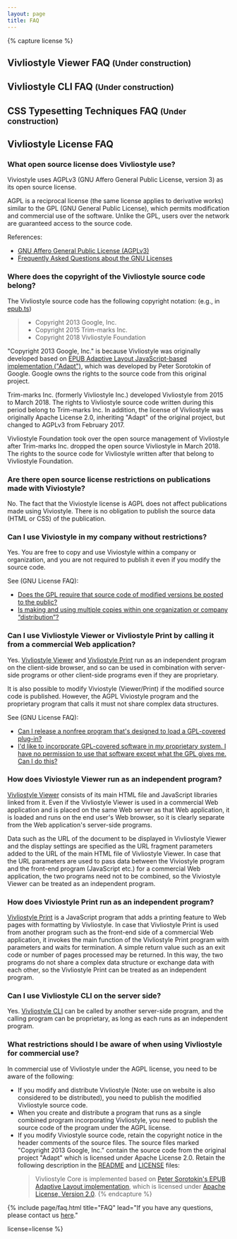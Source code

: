 ```yaml
---
layout: page
title: FAQ
---
```



{% capture license %}
## Vivliostyle Viewer FAQ <small>(Under construction)</small>
## Vivliostyle CLI FAQ <small>(Under construction)</small>
## CSS Typesetting Techniques FAQ <small>(Under construction)</small>

## Vivliostyle License FAQ

### What open source license does Vivliostyle use?

Viviostyle uses AGPLv3 (GNU Affero General Public License, version 3) as its open source license.

AGPL is a reciprocal license (the same license applies to derivative works) similar to the GPL (GNU General Public License), which permits modification and commercial use of the software. Unlike the GPL, users over the network are guaranteed access to the source code.

References:
- [GNU Affero General Public License (AGPLv3)](https://www.gnu.org/licenses/agpl-3.0.en.html)
- [Frequently Asked Questions about the GNU Licenses](https://www.gnu.org/licenses/gpl-faq.en.html)


### Where does the copyright of the Vivliostyle source code belong?

The Vivliostyle source code has the following copyright notation: (e.g., in [epub.ts](https://github.com/vivliostyle/vivliostyle.js/blob/master/packages/core/src/vivliostyle/epub.ts))
 
> * Copyright 2013 Google, Inc.
> * Copyright 2015 Trim-marks Inc.
> * Copyright 2018 Vivliostyle Foundation

"Copyright 2013 Google, Inc." is because Vivliostyle was originally developed based on [EPUB Adaptive Layout JavaScript-based implementation ("Adapt")](https://github.com/sorotokin/adaptive-layout), which was developed by Peter Sorotokin of Google. Google owns the rights to the source code from this original project.

Trim-marks Inc. (formerly Vivliostyle Inc.) developed Vivliostyle from 2015 to March 2018. The rights to Vivliostyle source code written during this period belong to Trim-marks Inc. In addition, the license of Vivliostyle was originally Apache License 2.0, inheriting "Adapt" of the original project, but changed to AGPLv3 from February 2017.

Vivliostyle Foundation took over the open source management of Vivliostyle after Trim-marks Inc. dropped the open source Vivliostyle in March 2018. The rights to the source code for Vivliostyle written after that belong to Vivliostyle Foundation.


### Are there open source license restrictions on publications made with Viviostyle?

No. The fact that the Viviostyle license is AGPL does not affect publications made using Viviostyle. There is no obligation to publish the source data (HTML or CSS) of the publication.


### Can I use Viviostyle in my company without restrictions?

Yes. You are free to copy and use Viviostyle within a company or organization, and you are not required to publish it even if you modify the source code.

See (GNU License FAQ):
- [Does the GPL require that source code of modified versions be posted to the public?](https://www.gnu.org/licenses/gpl-faq.en.html#GPLRequireSourcePostedPublic)
- [Is making and using multiple copies within one organization or company “distribution”?](https://www.gnu.org/licenses/gpl-faq.en.html#InternalDistribution)


### Can I use Vivliostyle Viewer or Vivliostyle Print by calling it from a commercial Web application?

Yes. [Vivliostyle Viewer](https://github.com/vivliostyle/vivliostyle.js/tree/master/packages/viewer) and [Vivliostyle Print](https://github.com/vivliostyle/vivliostyle-print) run as an independent program on the client-side browser, and so can be used in combination with server-side programs or other client-side programs even if they are proprietary.

It is also possible to modify Viviostyle (Viewer/Print) if the modified source code is published. However, the AGPL Viviostyle program and the proprietary program that calls it must not share complex data structures.

See (GNU License FAQ):
- [Can I release a nonfree program that's designed to load a GPL-covered plug-in?](https://www.gnu.org/licenses/gpl-faq.en.html#NFUseGPLPlugins)
- [I'd like to incorporate GPL-covered software in my proprietary system. I have no permission to use that software except what the GPL gives me. Can I do this?](https://www.gnu.org/licenses/gpl-faq.en.html#GPLInProprietarySystem)


### How does Viviostyle Viewer run as an independent program?

[Vivliostyle Viewer](https://github.com/vivliostyle/vivliostyle.js/tree/master/packages/viewer) consists of its main HTML file and JavaScript libraries linked from it. Even if the Vivliostyle Viewer is used in a commercial Web application and is placed on the same Web server as that Web application, it is loaded and runs on the end user's Web browser, so it is clearly separate from the Web application's server-side programs.

Data such as the URL of the document to be displayed in Vivliostyle Viewer and the display settings are specified as the URL fragment parameters added to the URL of the main HTML file of Vivliostyle Viewer. In case that the URL parameters are used to pass data between the Viviostyle program and the front-end program (JavaScript etc.) for a commercial Web application, the two programs need not to be combined, so the Viviostyle Viewer can be treated as an independent program.


### How does Viviostyle Print run as an independent program?

[Vivliostyle Print](https://github.com/vivliostyle/vivliostyle-print) is a JavaScript program that adds a printing feature to Web pages with formatting by Vivliostyle. In case that Vivliostyle Print is used from another program such as the front-end side of a commercial Web application, it invokes the main function of the Vivliostyle Print program with parameters and waits for termination. A simple return value such as an exit code or number of pages processed may be returned. In this way, the two programs do not share a complex data structure or exchange data with each other, so the Vivliostyle Print can be treated as an independent program.


### Can I use Vivliostyle CLI on the server side?

Yes. [Vivliostyle CLI](https://github.com/vivliostyle/vivliostyle-cli) can be called by another server-side program, and the calling program can be proprietary, as long as each runs as an independent program.


### What restrictions should I be aware of when using Vivliostyle for commercial use?

In commercial use of Vivliostyle under the AGPL license, you need to be aware of the following:

- If you modify and distribute Vivliostyle (Note: use on website is also considered to be distributed), you need to publish the modified Vivliostyle source code.
- When you create and distribute a program that runs as a single combined program incorporating Vivliostyle, you need to publish the source code of the program under the AGPL license.
- If you modify Viviostyle source code, retain the copyright notice in the header comments of the source files. The source files marked "Copyright 2013 Google, Inc." contain the source code from the original project "Adapt" which is licensed under Apache License 2.0. Retain the following description in the [README](https://github.com/vivliostyle/vivliostyle.js/blob/master/README.md) and [LICENSE](https://github.com/vivliostyle/vivliostyle.js/blob/master/scripts/package-artifacts/LICENSE.md) files:
    > Vivliostyle Core is implemented based on [Peter Sorotokin's EPUB Adaptive Layout implementation](https://github.com/sorotokin/adaptive-layout), which is licensed under [Apache License, Version 2.0](http://www.apache.org/licenses/LICENSE-2.0).
{% endcapture %}


{% include page/faq.html
  title="FAQ"
  lead="If you have any questions, please contact us [here](/community)."

  license=license
%}
